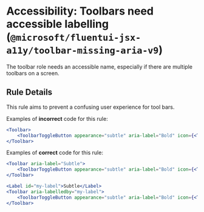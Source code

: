 # Accessibility: Toolbars need accessible labelling (`@microsoft/fluentui-jsx-a11y/toolbar-missing-aria-v9`)

<!-- end auto-generated rule header -->

The toolbar role needs an accessible name, especially if there are multiple toolbars on a screen.

## Rule Details

This rule aims to prevent a confusing user experience for tool bars.

Examples of **incorrect** code for this rule:

```jsx
<Toolbar>
    <ToolbarToggleButton appearance="subtle" aria-label="Bold" icon={<TextBold24Regular />} name="textOptions" value="bold" />
</Toolbar>
```

Examples of **correct** code for this rule:

```jsx
<Toolbar aria-label="Subtle">
    <ToolbarToggleButton appearance="subtle" aria-label="Bold" icon={<TextBold24Regular />} name="textOptions" value="bold" />
</Toolbar>
```

```jsx
<Label id="my-label">Subtle</Label>
<Toolbar aria-labelledby="my-label">
    <ToolbarToggleButton appearance="subtle" aria-label="Bold" icon={<TextBold24Regular />} name="textOptions" value="bold" />
</Toolbar>
```
